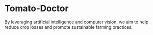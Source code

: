 # Tomato-Doctor
By leveraging artificial intelligence and computer vision, we aim to help reduce crop losses and promote sustainable farming practices.
